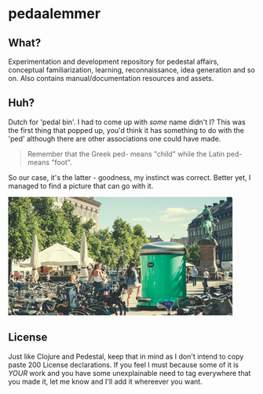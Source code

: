 pedaalemmer
===========

## What?

Experimentation and development repository for pedestal affairs, conceptual familiarization, learning, reconnaissance, idea generation and so on.  Also contains manual/documentation resources and assets.

## Huh?

Dutch for 'pedal bin'. I had to come up with *some* name didn't I? This was the first thing that
popped up, you'd think it has something to do with the 'ped' although there are other associations
one could have made.

> Remember that the Greek ped- means "child" while the Latin ped- means "foot".

So our case, it's the latter - goodness, my instinct was correct. Better yet, I managed to
find a picture that can go with it.

![The Pedal Bin and Pedestal in Copenhagen](resources/assets/images/pedestal-pedal-bin.jpg)

## License

Just like Clojure and Pedestal, keep that in mind as I don't intend to copy paste 200 License declarations. If you feel I must because some of it is *YOUR* work and you have some unexplainable
need to tag everywhere that you made it, let me know and I'll add it whereever you want.
